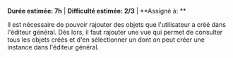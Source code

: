 **Durée estimée: 7h** | **Difficulté estimée: 2/3** | **Assigné à: **

Il est nécessaire de pouvoir rajouter des objets que l'utilisateur a créé dans l'éditeur général. Dès lors, il faut rajouter une vue qui permet de consulter tous les objets créés et d'en sélectionner un dont on peut créer une instance dans l'éditeur général.